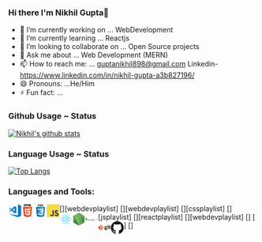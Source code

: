 ### Hi there I'm Nikhil Gupta👋



- 🔭 I’m currently working on ... WebDevelopment
- 🌱 I’m currently learning ... Reactjs
- 👯 I’m looking to collaborate on ... Open Source projects
- 💬 Ask me about ... Web Development (MERN) 
- 📫 How to reach me: ... guptanikhil898@gmail.com Linkedin-https://www.linkedin.com/in/nikhil-gupta-a3b827196/
- 😄 Pronouns: ...He/Him
- ⚡ Fun fact: ...

### Github Usage ~ Status

[![Nikhil's github stats](https://github-readme-stats.vercel.app/api?username=nikhilgupta2001&theme=dark&show_icons=true)](https://github.com/nikhilgupta2001/github-readme-stats)
### Language Usage ~ Status

[![Top Langs](https://github-readme-stats.vercel.app/api/top-langs/?username=anuraghazra&hide=html&nikhilgupta2001&theme=dark&show_icons=true&layout=compact)](https://github.com/anuraghazra/github-readme-stats)

### Languages and Tools:


[<img align="left" alt="Visual Studio Code" width="26px" src="https://raw.githubusercontent.com/github/explore/80688e429a7d4ef2fca1e82350fe8e3517d3494d/topics/visual-studio-code/visual-studio-code.png" />][webdevplaylist]
[<img align="left" alt="HTML5" width="26px" src="https://raw.githubusercontent.com/github/explore/80688e429a7d4ef2fca1e82350fe8e3517d3494d/topics/html/html.png" />][webdevplaylist]
[<img align="left" alt="CSS3" width="26px" src="https://raw.githubusercontent.com/github/explore/80688e429a7d4ef2fca1e82350fe8e3517d3494d/topics/css/css.png" />][cssplaylist]
[<img align="left" alt="JavaScript" width="26px" src="https://raw.githubusercontent.com/github/explore/80688e429a7d4ef2fca1e82350fe8e3517d3494d/topics/javascript/javascript.png" />][jsplaylist]
[<img align="left" alt="React" width="26px" src="https://raw.githubusercontent.com/github/explore/80688e429a7d4ef2fca1e82350fe8e3517d3494d/topics/react/react.png" />][reactplaylist]
[<img align="left" alt="Node.js" width="26px" src="https://raw.githubusercontent.com/github/explore/80688e429a7d4ef2fca1e82350fe8e3517d3494d/topics/nodejs/nodejs.png" />][webdevplaylist]
[<img align="left" alt="MongoDB" width="26px" src="https://raw.githubusercontent.com/github/explore/80688e429a7d4ef2fca1e82350fe8e3517d3494d/topics/mongodb/mongodb.png" />]
[<img align="left" alt="Git" width="26px" src="https://raw.githubusercontent.com/github/explore/80688e429a7d4ef2fca1e82350fe8e3517d3494d/topics/git/git.png" />]
[<img align="left" alt="GitHub" width="26px" src="https://raw.githubusercontent.com/github/explore/78df643247d429f6cc873026c0622819ad797942/topics/github/github.png" />]




